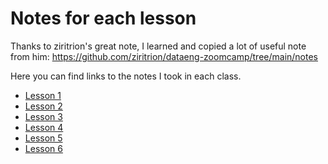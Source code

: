 # Notes for each lesson

Thanks to ziritrion's great note, I learned and copied a lot of useful note from him:
https://github.com/ziritrion/dataeng-zoomcamp/tree/main/notes

Here you can find links to the notes I took in each class.

* [Lesson 1](01-docker-terraform.md)
* [Lesson 2](02-workflow-orchestration.md)
* [Lesson 3](3_data_warehouse.md)
* [Lesson 4](4_analytics.md)
* [Lesson 5](5_batch_processing.md)
* [Lesson 6](6_streaming.md)